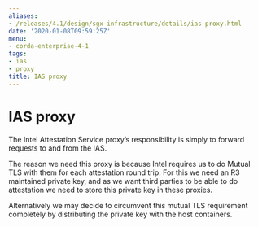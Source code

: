 ```yaml
---
aliases:
- /releases/4.1/design/sgx-infrastructure/details/ias-proxy.html
date: '2020-01-08T09:59:25Z'
menu:
- corda-enterprise-4-1
tags:
- ias
- proxy
title: IAS proxy
---
```



# IAS proxy

The Intel Attestation Service proxy’s responsibility is simply to forward requests to and from the IAS.

The reason we need this proxy is because Intel requires us to do Mutual TLS with them for each attestation round trip.
For this we need an R3 maintained private key, and as we want third parties to be able to do attestation we need to
store this private key in these proxies.

Alternatively we may decide to circumvent this mutual TLS requirement completely by distributing the private key with
the host containers.

